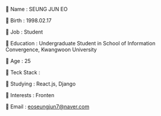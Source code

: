 💬 Name : SEUNG JUN EO

💬 Birth : 1998.02.17

💬 Job : Student

💬 Education : Undergraduate Student in School of Information Convergence, Kwangwoon University

💬 Age : 25

💬 Teck Stack :   

💬 Studying : React.js, Django

💬 Interests : Fronten

💬 Email : eoseungjun7@naver.com
